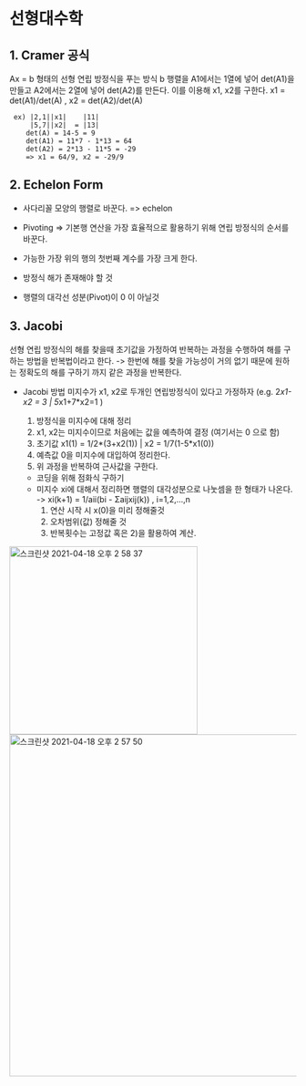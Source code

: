 # 선형대수학

## 1. Cramer 공식

  Ax = b 형태의 선형 연립 방정식을 푸는 방식
  b 행렬을 A1에서는 1열에 넣어 det(A1)을 만들고 A2에서는 2열에 넣어 det(A2)를 만든다.
  이를 이용해 x1, x2를 구한다.
  x1 = det(A1)/det(A) , x2 = det(A2)/det(A)
```  
 ex) |2,1||x1|    |11|
     |5,7||x2|  = |13|
    det(A) = 14-5 = 9
    det(A1) = 11*7 - 1*13 = 64
    det(A2) = 2*13 - 11*5 = -29
    => x1 = 64/9, x2 = -29/9
```
## 2. Echelon Form

  - 사다리꼴 모양의 행렬로 바꾼다. => echelon
  - Pivoting => 기본행 연산을 가장 효율적으로 활용하기 위해 연립 방정식의 순서를 바꾼다.
  - 가능한 가장 위의 행의 첫번째 계수를 가장 크게 한다.

  - 방정식 해가 존재해야 할 것
  - 행렬의 대각선 성분(Pivot)이 0 이 아닐것
  
## 3. Jacobi

선형 연립 방정식의 해를 찾을때 초기값을 가정하여 반복하는 과정을 수행하여 해를 구하는 방법을 반복법이라고 한다.
-> 한번에 해를 찾을 가능성이 거의 없기 때문에 원하는 정확도의 해를 구하기 까지 같은 과정을 반복한다.
* Jacobi 방법
미지수가 x1, x2로 두개인 연립방정식이 있다고 가정하자 
(e.g. 2*x1-x2 = 3 |
         5*x1+7*x2=1 )
  1) 방정식을 미지수에 대해 정리
  2) x1, x2는 미지수이므로 처음에는 값을 예측하여 결정 (여기서는 0 으로 함)
  3) 초기값 x1(1) = 1/2*(3+x2(1)) | x2 = 1/7(1-5*x1(0))
  4) 예측값 0을 미지수에 대입하여 정리한다.
  5) 위 과정을 반복하여 근사값을 구한다.

  - 코딩을 위해 점화식 구하기
  - 미지수 xi에 대해서 정리하면 행렬의 대각성분으로 나눗셈을 한 형태가 나온다.
  -> xi(k+1) = 1/aii(bi - Σaijxij(k)) , i=1,2,...,n
      1) 연산 시작 시 x(0)을 미리 정해줄것
      2) 오차범위(값) 정해줄 것
      3) 반복횟수는 고정값 혹은 2)을 활용하여 계산.

<img width="330" alt="스크린샷 2021-04-18 오후 2 58 37" src="https://user-images.githubusercontent.com/46489446/115136170-f8670780-a058-11eb-811f-d72cfbaaa50c.png">
<img width="600" alt="스크린샷 2021-04-18 오후 2 57 50" src="https://user-images.githubusercontent.com/46489446/115136175-ff8e1580-a058-11eb-93c4-fd267e6fd258.png">
